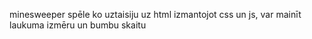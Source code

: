 minesweeper spēle ko uztaisiju uz html izmantojot css un js, var mainīt laukuma izmēru un bumbu skaitu
